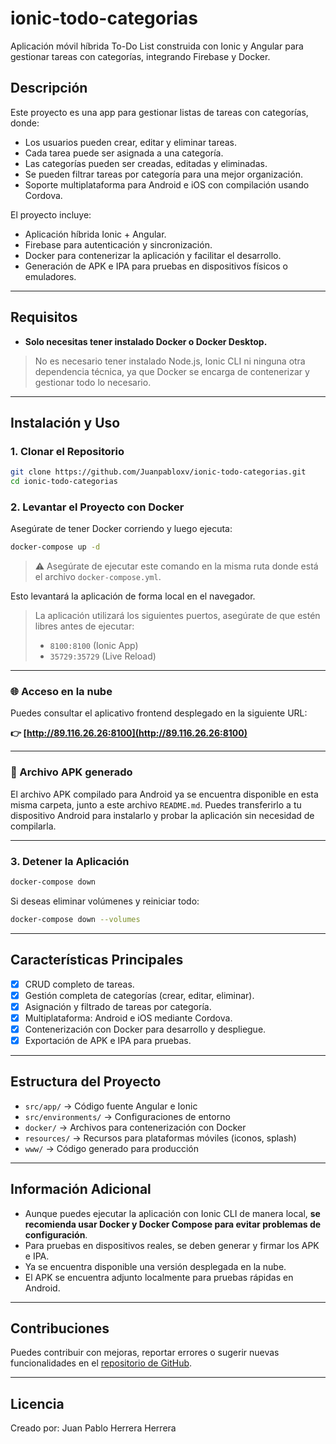 # ionic-todo-categorias

Aplicación móvil híbrida To-Do List construida con Ionic y Angular para gestionar tareas con categorías, integrando Firebase y Docker.

## Descripción

Este proyecto es una app para gestionar listas de tareas con categorías, donde:
- Los usuarios pueden crear, editar y eliminar tareas.
- Cada tarea puede ser asignada a una categoría.
- Las categorías pueden ser creadas, editadas y eliminadas.
- Se pueden filtrar tareas por categoría para una mejor organización.
- Soporte multiplataforma para Android e iOS con compilación usando Cordova.

El proyecto incluye:
- Aplicación híbrida Ionic + Angular.
- Firebase para autenticación y sincronización.
- Docker para contenerizar la aplicación y facilitar el desarrollo.
- Generación de APK e IPA para pruebas en dispositivos físicos o emuladores.

---

## Requisitos

- **Solo necesitas tener instalado Docker o Docker Desktop.**
> No es necesario tener instalado Node.js, Ionic CLI ni ninguna otra dependencia técnica, ya que Docker se encarga de contenerizar y gestionar todo lo necesario.

---

## Instalación y Uso

### 1. Clonar el Repositorio

```bash
git clone https://github.com/Juanpabloxv/ionic-todo-categorias.git
cd ionic-todo-categorias
```

### 2. Levantar el Proyecto con Docker

Asegúrate de tener Docker corriendo y luego ejecuta:

```bash
docker-compose up -d
```

> ⚠️ Asegúrate de ejecutar este comando en la misma ruta donde está el archivo `docker-compose.yml`.

Esto levantará la aplicación de forma local en el navegador.

> La aplicación utilizará los siguientes puertos, asegúrate de que estén libres antes de ejecutar:
> - `8100:8100` (Ionic App)
> - `35729:35729` (Live Reload)

---

### 🌐 Acceso en la nube

Puedes consultar el aplicativo frontend desplegado en la siguiente URL:

**👉 [http://89.116.26.26:8100](http://89.116.26.26:8100)**

---

### 📱 Archivo APK generado

El archivo APK compilado para Android ya se encuentra disponible en esta misma carpeta, junto a este archivo `README.md`. Puedes transferirlo a tu dispositivo Android para instalarlo y probar la aplicación sin necesidad de compilarla.

---

### 3. Detener la Aplicación

```bash
docker-compose down
```

Si deseas eliminar volúmenes y reiniciar todo:

```bash
docker-compose down --volumes
```

---

## Características Principales

- [x] CRUD completo de tareas.
- [x] Gestión completa de categorías (crear, editar, eliminar).
- [x] Asignación y filtrado de tareas por categoría.
- [x] Multiplataforma: Android e iOS mediante Cordova.
- [x] Contenerización con Docker para desarrollo y despliegue.
- [x] Exportación de APK e IPA para pruebas.

---

## Estructura del Proyecto

- `src/app/` → Código fuente Angular e Ionic
- `src/environments/` → Configuraciones de entorno
- `docker/` → Archivos para contenerización con Docker
- `resources/` → Recursos para plataformas móviles (iconos, splash)
- `www/` → Código generado para producción

---

## Información Adicional

- Aunque puedes ejecutar la aplicación con Ionic CLI de manera local, **se recomienda usar Docker y Docker Compose para evitar problemas de configuración**.
- Para pruebas en dispositivos reales, se deben generar y firmar los APK e IPA.
- Ya se encuentra disponible una versión desplegada en la nube.
- El APK se encuentra adjunto localmente para pruebas rápidas en Android.

---

## Contribuciones

Puedes contribuir con mejoras, reportar errores o sugerir nuevas funcionalidades en el [repositorio de GitHub](https://github.com/Juanpabloxv/ionic-todo-categorias).

---

## Licencia

Creado por: Juan Pablo Herrera Herrera